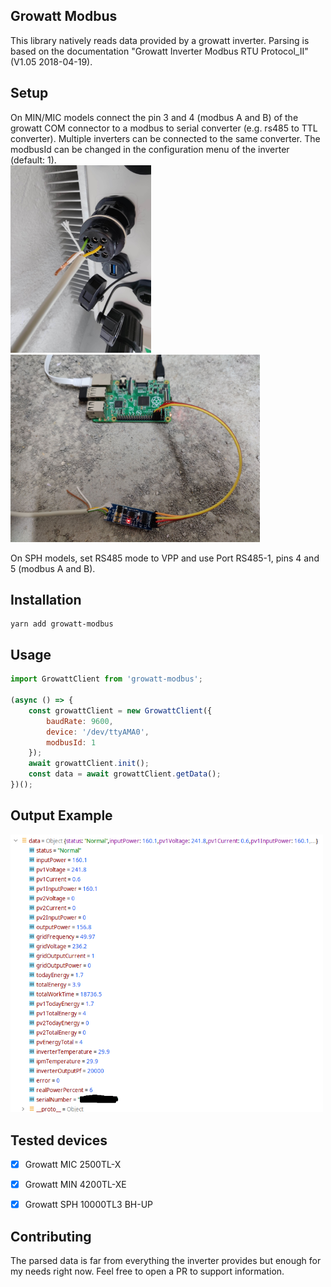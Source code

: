 ## Growatt Modbus
This library natively reads data provided by a growatt inverter.
Parsing is based on the documentation "Growatt Inverter Modbus RTU Protocol_II" (V1.05 2018-04-19).


## Setup
On MIN/MIC models connect the pin 3 and 4 (modbus A and B) of the growatt COM connector to a modbus to serial converter (e.g. rs485 to TTL converter). 
Multiple inverters can be connected to the same converter. 
The modbusId can be changed in the configuration menu of the inverter (default: 1).  
<img src="doc/com.jpg" height="300"/>
<img src="doc/raspberry.jpg" height="300"/>

On SPH models, set RS485 mode to VPP and use Port RS485-1, pins 4 and 5 (modbus A and B).

## Installation
```shell
yarn add growatt-modbus
```


## Usage
```js
import GrowattClient from 'growatt-modbus';

(async () => {
    const growattClient = new GrowattClient({
        baudRate: 9600,
        device: '/dev/ttyAMA0',
        modbusId: 1
    });
    await growattClient.init();
    const data = await growattClient.getData();
})();
```

## Output Example
<img src="doc/output.png" width="500"/>

## Tested devices
- [x] Growatt MIC 2500TL-X
- [x] Growatt MIN 4200TL-XE
- [x] Growatt SPH 10000TL3 BH-UP


## Contributing

The parsed data is far from everything the inverter provides but enough for my needs right now. Feel free to open a PR to support information.

